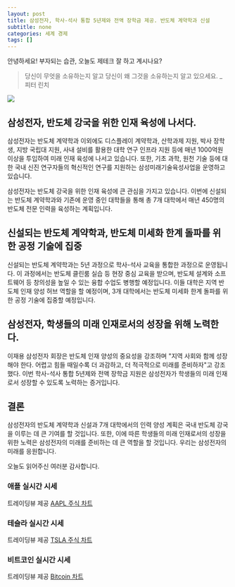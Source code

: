 ```yaml
---
layout: post
title: 삼성전자, 학사-석사 통합 5년제와 전액 장학금 제공. 반도체 계약학과 신설
subtitle: none
categories: 세계 경제
tags: []
---
```


안녕하세요! 부자되는 습관, 오늘도 제테크 잘 하고 계시나요?

> 당신이 무엇을 소유하는지 알고 당신이 왜 그것을 소유하는지 알고 있으세요. _ 피터 린치






![](https://source.unsplash.com/800x450/?luxury)

##  삼성전자, 반도체 강국을 위한 인재 육성에 나서다.

삼성전자는 반도체 계약학과 이외에도 디스플레이 계약학과, 산학과제 지원, 박사 장학생, 지방 국립대 지원, 사내 설비를 활용한 대학 연구 인프라 지원 등에 매년 1000억원 이상을 투입하여 미래 인재 육성에 나서고 있습니다. 또한, 기초 과학, 원천 기술 등에 대한 국내 신진 연구자들의 혁신적인 연구를 지원하는 삼성미래기술육성사업을 운영하고 있습니다.

삼성전자는 반도체 강국을 위한 인재 육성에 큰 관심을 가지고 있습니다. 이번에 신설되는 반도체 계약학과와 기존에 운영 중인 대학들을 통해 총 7개 대학에서 매년 450명의 반도체 전문 인력을 육성하는 계획입니다.

## 신설되는 반도체 계약학과, 반도체 미세화 한계 돌파를 위한 공정 기술에 집중

신설되는 반도체 계약학과는 5년 과정으로 학사-석사 교육을 통합한 과정으로 운영됩니다. 이 과정에서는 반도체 클린룸 실습 등 현장 중심 교육을 받으며, 반도체 설계와 소프트웨어 등 창의성을 높일 수 있는 융합 수업도 병행할 예정입니다. 이들 대학은 지역 반도체 인재 양성 허브 역할을 할 예정이며, 3개 대학에서는 반도체 미세화 한계 돌파를 위한 공정 기술에 집중할 예정입니다.

## 삼성전자, 학생들의 미래 인재로서의 성장을 위해 노력한다.

이재용 삼성전자 회장은 반도체 인재 양성의 중요성을 강조하며 "지역 사회와 함께 성장해야 한다. 어렵고 힘들 때일수록 더 과감하고, 더 적극적으로 미래를 준비하자"고 강조했다. 이번 학사-석사 통합 5년제와 전액 장학금 지원은 삼성전자가 학생들의 미래 인재로서 성장할 수 있도록 노력하는 증거입니다.

## 결론

삼성전자의 반도체 계약학과 신설과 7개 대학에서의 인력 양성 계획은 국내 반도체 강국을 이루는 데 큰 기여를 할 것입니다. 또한, 이에 따른 학생들의 미래 인재로서의 성장을 위한 노력은 삼성전자의 미래를 준비하는 데 큰 역할을 할 것입니다. 우리는 삼성전자의 미래를 응원합니다.

오늘도 읽어주신 여러분 감사합니다.

### 애플 실시간 시세


<!-- TradingView Widget BEGIN -->
<div class="tradingview-widget-container">
  <div id="tradingview_6a264"></div>
  <div class="tradingview-widget-copyright">트레이딩뷰 제공 <a href="https://kr.tradingview.com/symbols/NASDAQ-AAPL/" rel="noopener" target="_blank"><span class="blue-text">AAPL 주식 차트</span></a></div>
  <script type="text/javascript" src="https://s3.tradingview.com/tv.js"></script>
  <script type="text/javascript">
  new TradingView.widget(
  {
  "autosize": true,
  "symbol": "NASDAQ:AAPL",
  "interval": "D",
  "timezone": "Asia/Seoul",
  "theme": "light",
  "style": "1",
  "locale": "kr",
  "toolbar_bg": "#f1f3f6",
  "enable_publishing": false,
  "hide_top_toolbar": true,
  "hide_legend": true,
  "save_image": false,
  "container_id": "tradingview_6a264"
}
  );
  </script>
</div>
<!-- TradingView Widget END -->


### 테슬라 실시간 시세


<!-- TradingView Widget BEGIN -->
<div class="tradingview-widget-container">
  <div id="tradingview_39d77"></div>
  <div class="tradingview-widget-copyright">트레이딩뷰 제공 <a href="https://kr.tradingview.com/symbols/NASDAQ-TSLA/" rel="noopener" target="_blank"><span class="blue-text">TSLA 주식 차트</span></a></div>
  <script type="text/javascript" src="https://s3.tradingview.com/tv.js"></script>
  <script type="text/javascript">
  new TradingView.widget(
  {
  "autosize": true,
  "symbol": "NASDAQ:TSLA",
  "interval": "D",
  "timezone": "Asia/Seoul",
  "theme": "light",
  "style": "1",
  "locale": "kr",
  "toolbar_bg": "#f1f3f6",
  "enable_publishing": false,
  "hide_top_toolbar": true,
  "hide_legend": true,
  "save_image": false,
  "container_id": "tradingview_39d77"
}
  );
  </script>
</div>
<!-- TradingView Widget END -->


### 비트코인 실시간 시세


<!-- TradingView Widget BEGIN -->
<div class="tradingview-widget-container">
  <div id="tradingview_3f91e"></div>
  <div class="tradingview-widget-copyright">트레이딩뷰 제공 <a href="https://kr.tradingview.com/symbols/BTCUSD/?exchange=BITSTAMP" rel="noopener" target="_blank"><span class="blue-text">Bitcoin 차트</span></a></div>
  <script type="text/javascript" src="https://s3.tradingview.com/tv.js"></script>
  <script type="text/javascript">
  new TradingView.widget(
  {
  "autosize": true,
  "symbol": "BITSTAMP:BTCUSD",
  "interval": "D",
  "timezone": "Asia/Seoul",
  "theme": "light",
  "style": "1",
  "locale": "kr",
  "toolbar_bg": "#f1f3f6",
  "enable_publishing": false,
  "hide_top_toolbar": true,
  "hide_legend": true,
  "save_image": false,
  "container_id": "tradingview_3f91e"
}
  );
  </script>
</div>
<!-- TradingView Widget END -->

